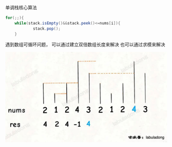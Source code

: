 单调栈核心算法

```java
for(;;){
    while(stack.isEmpty()&&stack.peek()<=nums[i]){
            stack.pop();
    }
```

遇到数组可循环问题， 可以通过建立双倍数组长度来解决
也可以通过求模来解决

![img.png](next-greater-ii)